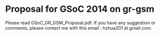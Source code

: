 # Proposal for GSoC 2014 on gr-gsm

Please read GSoC_GR_GSM_Proposal.pdf.
If you have any suggestion or comments, please contact me with this email : hzhua201 at gmail.com.